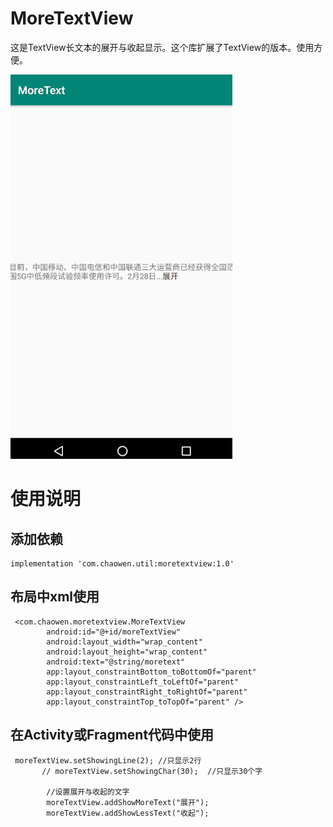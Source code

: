 # MoreTextView
这是TextView长文本的展开与收起显示。这个库扩展了TextView的版本。使用方便。

![demo](https://github.com/selfimgr/MoreTextView/blob/master/moretext.gif)

# 使用说明

## 添加依赖
```
implementation 'com.chaowen.util:moretextview:1.0'
```

## 布局中xml使用
```
 <com.chaowen.moretextview.MoreTextView
        android:id="@+id/moreTextView"
        android:layout_width="wrap_content"
        android:layout_height="wrap_content"
        android:text="@string/moretext"
        app:layout_constraintBottom_toBottomOf="parent"
        app:layout_constraintLeft_toLeftOf="parent"
        app:layout_constraintRight_toRightOf="parent"
        app:layout_constraintTop_toTopOf="parent" />
```

## 在Activity或Fragment代码中使用
```
 moreTextView.setShowingLine(2); //只显示2行
       // moreTextView.setShowingChar(30);  //只显示30个字

        //设置展开与收起的文字
        moreTextView.addShowMoreText("展开");
        moreTextView.addShowLessText("收起");
```


